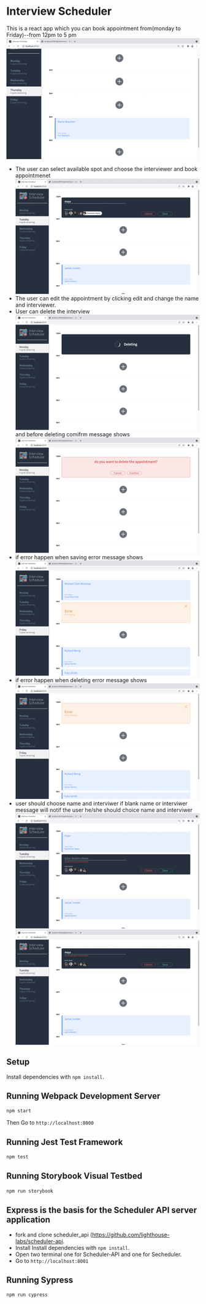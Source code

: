 # Interview Scheduler
This is a react app which you can book appointment from(monday to Friday)--from 12pm to 5 pm![Scheduler-view.png](https://github.com/mays4/Scheduler/blob/master/Docs/Scheduler-view.png?raw=true)
* The user can select available spot and choose the interviewer and book appointmenet![Saving-an-appointment.png](https://github.com/mays4/Scheduler/blob/master/Docs/Saving-an-appointment.png?raw=true)
* The user can edit the appointment by clicking edit and change the name and interviewer.
* User can delete the interview ![deleting.png](https://github.com/mays4/Scheduler/blob/master/Docs/deleting.png?raw=true) and before deleting comifrm message shows ![Confirm_deleting.png](https://github.com/mays4/Scheduler/blob/master/Docs/Confirm_deleting.png?raw=true)
* if error happen when saving error message shows ![Error_saving.png](https://github.com/mays4/Scheduler/blob/master/Docs/Error_saving.png?raw=true)
* if error happen when deleting error message shows ![message_Error_deleting.png](https://github.com/mays4/Scheduler/blob/master/Docs/message_Error_deleting.png?raw=true)
* user should choose name and interviwer if blank name or interviwer message will notif the user he/she should choice name and interviwer
![message_blank_name.png](https://github.com/mays4/Scheduler/blob/master/Docs/message_blank_name.png?raw=true) 
![Message_saving_without_Interviewer_name.png](https://github.com/mays4/Scheduler/blob/master/Docs/Message_saving_without_Interviewer_name.png?raw=true)

## Setup

Install dependencies with `npm install`.


## Running Webpack Development Server

```sh
npm start
```
Then Go to `http://localhost:8000` 
## Running Jest Test Framework

```sh
npm test
```

## Running Storybook Visual Testbed

```sh
npm run storybook
```
## Express is the basis for the Scheduler API server application
* fork and clone scheduler_api (https://github.com/lighthouse-labs/scheduler-api.
* Install Install dependencies with `npm install`.
* Open two terminal one for Scheduler-API and one for Secheduler.
*  Go to `http://localhost:8001`



## Running Sypress 
``` sh
npm run cypress
```
